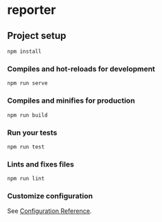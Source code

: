# reporter

## Project setup
```
npm install
```

### Compiles and hot-reloads for development
```
npm run serve
```

### Compiles and minifies for production
```
npm run build
```

### Run your tests
```
npm run test
```

### Lints and fixes files
```
npm run lint
```

### Customize configuration
See [Configuration Reference](https://cli.vuejs.org/config/).

<template>
  <div id="app">
    <!-- <div id="nav">
      <router-link to="/">SHOP</router-link> |
      <router-link to="/about">About</router-link>
    </div>
    <router-view/> -->
    <TabBar />
  </div>
</template>

<script>
import axios from 'axios'
import TabBar from './components/TabBart'
export default {
  components: {
    // HelloWorld,
    TabBar
  },
  data() {
    return {

    }
  },
  methods: {
    getData: function() {
      var url = 'http://yapi.ampmfit.net/mock/40/reportForm/name';
      axios.get(url).then(function(res) {
        console.log(res.data, res.data[18]);
      })
    }
  },
  created: function() {
    this.getData()
  }
}
</script>
<style lang="scss">
#app {
  font-family: 'Avenir', Helvetica, Arial, sans-serif;
  -webkit-font-smoothing: antialiased;
  -moz-osx-font-smoothing: grayscale;
  text-align: center;
  color: #2c3e50;
}
#nav {
  padding: 30px;
  a {
    font-weight: bold;
    color: #2c3e50;
    &.router-link-exact-active {
      color: #42b983;
    }
  }
}
</style>